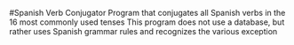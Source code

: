 #Spanish Verb Conjugator
Program that conjugates all Spanish verbs in the 16 most commonly used tenses
This program does not use a database, but rather uses Spanish grammar rules and recognizes the various exception
